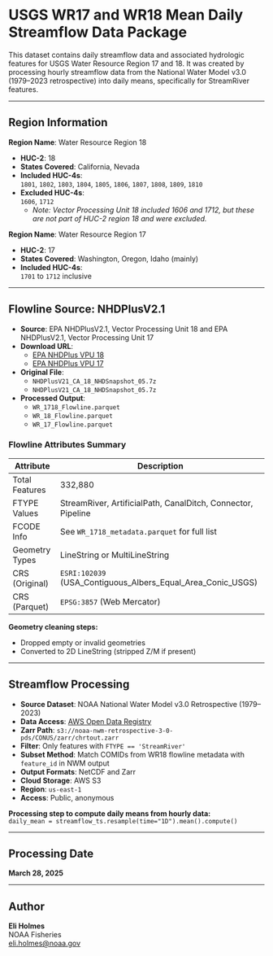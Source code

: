 # USGS WR17 and WR18 Mean Daily Streamflow Data Package

This dataset contains daily streamflow data and associated hydrologic features for USGS Water Resource Region 17 and 18. It was created by processing hourly streamflow data from the National Water Model v3.0 (1979–2023 retrospective) into daily means, specifically for StreamRiver features.

---

## Region Information

**Region Name**: Water Resource Region 18  
- **HUC-2**: 18  
- **States Covered**: California, Nevada  
- **Included HUC-4s**:  
  `1801`, `1802`, `1803`, `1804`, `1805`, `1806`, `1807`, `1808`, `1809`, `1810`  
- **Excluded HUC-4s**:  
  `1606`, `1712`  
  - *Note: Vector Processing Unit 18 included 1606 and 1712, but these are not part of HUC-2 region 18 and were excluded.*

**Region Name**: Water Resource Region 17 
- **HUC-2**: 17  
- **States Covered**: Washington, Oregon, Idaho (mainly)  
- **Included HUC-4s**:  
  `1701` to `1712` inclusive  

---

## Flowline Source: NHDPlusV2.1

- **Source**: EPA NHDPlusV2.1, Vector Processing Unit 18  and EPA NHDPlusV2.1, Vector Processing Unit 17 
- **Download URL**:
    * [EPA NHDPlus VPU 18](https://www.epa.gov/waterdata/nhdplus-california-data-vector-processing-unit-18)  
    * [EPA NHDPlus VPU 17](https://www.epa.gov/waterdata/nhdplus-pacific-northwest-data-vector-processing-unit-17)  
- **Original File**:
    * `NHDPlusV21_CA_18_NHDSnapshot_05.7z`  
    * `NHDPlusV21_CA_18_NHDSnapshot_05.7z`  
- **Processed Output**:
    * `WR_1718_Flowline.parquet`
    * `WR_18_Flowline.parquet`
    * `WR_17_Flowline.parquet`

### Flowline Attributes Summary

| Attribute       | Description                                                    |
|-----------------|----------------------------------------------------------------|
| Total Features  | 332,880                                                       
| FTYPE Values    | StreamRiver, ArtificialPath, CanalDitch, Connector, Pipeline   |
| FCODE Info      | See `WR_1718_metadata.parquet` for full list                     |
| Geometry Types  | LineString or MultiLineString                                  |
| CRS (Original)  | `ESRI:102039` (USA_Contiguous_Albers_Equal_Area_Conic_USGS)    |
| CRS (Parquet)   | `EPSG:3857` (Web Mercator)                                     |

**Geometry cleaning steps:**

- Dropped empty or invalid geometries  
- Converted to 2D LineString (stripped Z/M if present)

---

## Streamflow Processing

- **Source Dataset**: NOAA National Water Model v3.0 Retrospective (1979–2023)  
- **Data Access**: [AWS Open Data Registry](https://registry.opendata.aws/nwm-archive/)  
- **Zarr Path**: `s3://noaa-nwm-retrospective-3-0-pds/CONUS/zarr/chrtout.zarr`  
- **Filter**: Only features with `FTYPE == 'StreamRiver'`  
- **Subset Method**: Match COMIDs from WR18 flowline metadata with `feature_id` in NWM output  
- **Output Formats**: NetCDF and Zarr
- **Cloud Storage**: AWS S3  
- **Region**: `us-east-1`  
- **Access**: Public, anonymous

**Processing step to compute daily means from hourly data:**  
`daily_mean = streamflow_ts.resample(time="1D").mean().compute()`


---

## Processing Date

**March 28, 2025**

---

## Author

**Eli Holmes**  
NOAA Fisheries  
eli.holmes@noaa.gov
